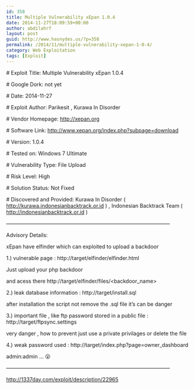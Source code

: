 ```yaml
---
id: 358
title: Multiple Vulnerability xEpan 1.0.4
date: 2014-11-27T18:09:59+00:00
author: abdilahrf
layout: post
guid: http://www.hasnydes.us/?p=358
permalink: /2014/11/multiple-vulnerability-xepan-1-0-4/
category: Web Exploitation
tags: [Exploit]
---
```

\# Exploit Title: Multiple Vulnerability xEpan 1.0.4
  
\# Google Dork: not yet
  
\# Date: 2014-11-27
  
\# Exploit Author: Parikesit , Kurawa In Disorder
  
\# Vendor Homepage: http://xepan.org
  
\# Software Link: http://www.xepan.org/index.php?subpage=download
  
\# Version: 1.0.4
  
\# Tested on: Windows 7 Ultimate
  
\# Vulnerability Type: File Upload
  
\# Risk Level: High
  
\# Solution Status: Not Fixed
  
\# Discovered and Provided: Kurawa In Disorder ( http://kurawa.indonesianbacktrack.or.id ) , Indonesian Backtrack Team ( http://indonesianbacktrack.or.id )

&#8212;&#8212;&#8212;&#8212;&#8212;&#8212;&#8212;&#8212;&#8212;&#8212;&#8212;&#8212;&#8212;&#8212;&#8212;&#8212;&#8212;&#8212;&#8212;&#8212;&#8212;&#8212;&#8212;&#8212;&#8212;&#8212;&#8212;&#8212;&#8212;&#8212;&#8212;&#8211;

Advisory Details:

xEpan have elfinder which can exploited to upload a backdoor

1.) vulnerable page : http://target/elfinder/elfinder.html
  
Just upload your php backdoor
  
and acess there http://target/elfinder/files/<backdoor_name>

2.) leak database information : http://target/install.sql
  
after installation the script not remove the .sql file it&#8217;s can be danger

3.) important file , like ftp password stored in a public file : http://target/ftpsync.settings
  
very danger , how to prevent just use a private privilages or delete the file

4.) weak password used : http://target/index.php?page=owner_dashboard
  
admin:admin &#8230; 😮

&#8212;&#8212;&#8212;&#8212;&#8212;&#8212;&#8212;&#8212;&#8212;&#8212;&#8212;&#8212;&#8212;&#8212;&#8212;&#8212;&#8212;&#8212;&#8212;&#8212;&#8212;&#8212;&#8212;&#8212;&#8212;&#8212;&#8212;&#8212;&#8212;&#8212;&#8212;&#8211;

http://1337day.com/exploit/description/22965